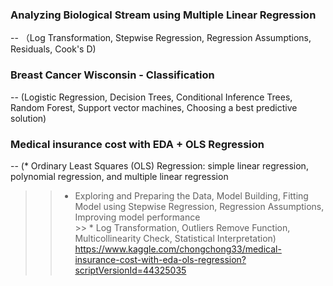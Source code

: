 ### Analyzing Biological Stream using Multiple Linear Regression 
  -- （Log Transformation, Stepwise Regression, Regression Assumptions, Residuals, Cook's D)

### Breast Cancer Wisconsin - Classification
  --  (Logistic Regression, Decision Trees, Conditional Inference Trees, Random Forest, Support vector machines, Choosing a best predictive solution)

### Medical insurance cost with EDA + OLS Regression   
  -- (* Ordinary Least Squares (OLS) Regression: simple linear regression, polynomial regression, and multiple linear regression<br>
  >> * Exploring and Preparing the Data, Model Building, Fitting Model using Stepwise Regression, Regression Assumptions, Improving model performance
  <br> >> * Log Transformation, Outliers Remove Function, Multicollinearity Check, Statistical Interpretation)
https://www.kaggle.com/chongchong33/medical-insurance-cost-with-eda-ols-regression?scriptVersionId=44325035
